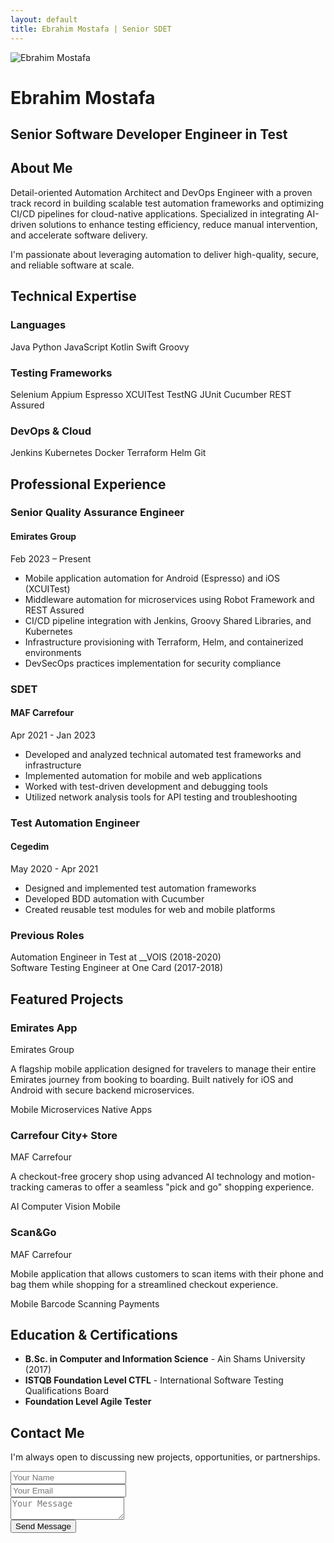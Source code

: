 ```yaml
---
layout: default
title: Ebrahim Mostafa | Senior SDET
---
```


<div class="header-container">
  <div class="profile-image">
    <img src="assets/profile.jpg" alt="Ebrahim Mostafa" />
  </div>
  <div class="header-content">
    <h1>Ebrahim Mostafa</h1>
    <h2>Senior Software Developer Engineer in Test</h2>
    <div class="social-links">
      <a href="https://www.linkedin.com/in/ebrahim-mostafa/" target="_blank"><i class="fab fa-linkedin"></i></a>
      <a href="https://github.com/Ebrahim-Mostafa/" target="_blank"><i class="fab fa-github"></i></a>
      <a href="https://gitlab.com/ebrahim.mostafa.1993" target="_blank"><i class="fab fa-gitlab"></i></a>
      <a href="mailto:ebrahim.mostafa.1993@gmail.com"><i class="fas fa-envelope"></i></a>
    </div>
  </div>
</div>

## About Me

Detail-oriented Automation Architect and DevOps Engineer with a proven track record in building scalable test automation frameworks and optimizing CI/CD pipelines for cloud-native applications. Specialized in integrating AI-driven solutions to enhance testing efficiency, reduce manual intervention, and accelerate software delivery.

I'm passionate about leveraging automation to deliver high-quality, secure, and reliable software at scale.

## Technical Expertise

<div class="skills-container">
  <div class="skill-category">
    <h3>Languages</h3>
    <div class="skill-items">
      <span class="skill-item">Java</span>
      <span class="skill-item">Python</span>
      <span class="skill-item">JavaScript</span>
      <span class="skill-item">Kotlin</span>
      <span class="skill-item">Swift</span>
      <span class="skill-item">Groovy</span>
    </div>
  </div>
  
  <div class="skill-category">
    <h3>Testing Frameworks</h3>
    <div class="skill-items">
      <span class="skill-item">Selenium</span>
      <span class="skill-item">Appium</span>
      <span class="skill-item">Espresso</span>
      <span class="skill-item">XCUITest</span>
      <span class="skill-item">TestNG</span>
      <span class="skill-item">JUnit</span>
      <span class="skill-item">Cucumber</span>
      <span class="skill-item">REST Assured</span>
    </div>
  </div>
  
  <div class="skill-category">
    <h3>DevOps & Cloud</h3>
    <div class="skill-items">
      <span class="skill-item">Jenkins</span>
      <span class="skill-item">Kubernetes</span>
      <span class="skill-item">Docker</span>
      <span class="skill-item">Terraform</span>
      <span class="skill-item">Helm</span>
      <span class="skill-item">Git</span>
    </div>
  </div>
</div>

## Professional Experience

<div class="timeline">
  <div class="timeline-item">
    <div class="timeline-dot"></div>
    <div class="timeline-content">
      <h3>Senior Quality Assurance Engineer</h3>
      <h4>Emirates Group</h4>
      <p class="timeline-date">Feb 2023 – Present</p>
      <ul>
        <li>Mobile application automation for Android (Espresso) and iOS (XCUITest)</li>
        <li>Middleware automation for microservices using Robot Framework and REST Assured</li>
        <li>CI/CD pipeline integration with Jenkins, Groovy Shared Libraries, and Kubernetes</li>
        <li>Infrastructure provisioning with Terraform, Helm, and containerized environments</li>
        <li>DevSecOps practices implementation for security compliance</li>
      </ul>
    </div>
  </div>
  
  <div class="timeline-item">
    <div class="timeline-dot"></div>
    <div class="timeline-content">
      <h3>SDET</h3>
      <h4>MAF Carrefour</h4>
      <p class="timeline-date">Apr 2021 - Jan 2023</p>
      <ul>
        <li>Developed and analyzed technical automated test frameworks and infrastructure</li>
        <li>Implemented automation for mobile and web applications</li>
        <li>Worked with test-driven development and debugging tools</li>
        <li>Utilized network analysis tools for API testing and troubleshooting</li>
      </ul>
    </div>
  </div>
  
  <div class="timeline-item">
    <div class="timeline-dot"></div>
    <div class="timeline-content">
      <h3>Test Automation Engineer</h3>
      <h4>Cegedim</h4>
      <p class="timeline-date">May 2020 - Apr 2021</p>
      <ul>
        <li>Designed and implemented test automation frameworks</li>
        <li>Developed BDD automation with Cucumber</li>
        <li>Created reusable test modules for web and mobile platforms</li>
      </ul>
    </div>
  </div>
  
  <div class="timeline-item">
    <div class="timeline-dot"></div>
    <div class="timeline-content">
      <h3>Previous Roles</h3>
      <p>Automation Engineer in Test at __VOIS (2018-2020)<br>
      Software Testing Engineer at One Card (2017-2018)</p>
    </div>
  </div>
</div>

## Featured Projects

<div class="projects-container">
  <div class="project-card">
    <div class="project-header">
      <h3>Emirates App</h3>
      <span class="project-company">Emirates Group</span>
    </div>
    <p>A flagship mobile application designed for travelers to manage their entire Emirates journey from booking to boarding. Built natively for iOS and Android with secure backend microservices.</p>
    <div class="project-tech">
      <span>Mobile</span>
      <span>Microservices</span>
      <span>Native Apps</span>
    </div>
  </div>
  
  <div class="project-card">
    <div class="project-header">
      <h3>Carrefour City+ Store</h3>
      <span class="project-company">MAF Carrefour</span>
    </div>
    <p>A checkout-free grocery shop using advanced AI technology and motion-tracking cameras to offer a seamless "pick and go" shopping experience.</p>
    <div class="project-tech">
      <span>AI</span>
      <span>Computer Vision</span>
      <span>Mobile</span>
    </div>
  </div>
  
  <div class="project-card">
    <div class="project-header">
      <h3>Scan&Go</h3>
      <span class="project-company">MAF Carrefour</span>
    </div>
    <p>Mobile application that allows customers to scan items with their phone and bag them while shopping for a streamlined checkout experience.</p>
    <div class="project-tech">
      <span>Mobile</span>
      <span>Barcode Scanning</span>
      <span>Payments</span>
    </div>
  </div>
</div>

## Education & Certifications

- **B.Sc. in Computer and Information Science** - Ain Shams University (2017)
- **ISTQB Foundation Level CTFL** - International Software Testing Qualifications Board
- **Foundation Level Agile Tester**

## Contact Me

I'm always open to discussing new projects, opportunities, or partnerships.

<div class="contact-form">
  <form action="https://formspree.io/f/your-formspree-id" method="POST">
    <div class="form-group">
      <input type="text" name="name" placeholder="Your Name" required>
    </div>
    <div class="form-group">
      <input type="email" name="_replyto" placeholder="Your Email" required>
    </div>
    <div class="form-group">
      <textarea name="message" placeholder="Your Message" required></textarea>
    </div>
    <button type="submit">Send Message</button>
  </form>
</div>